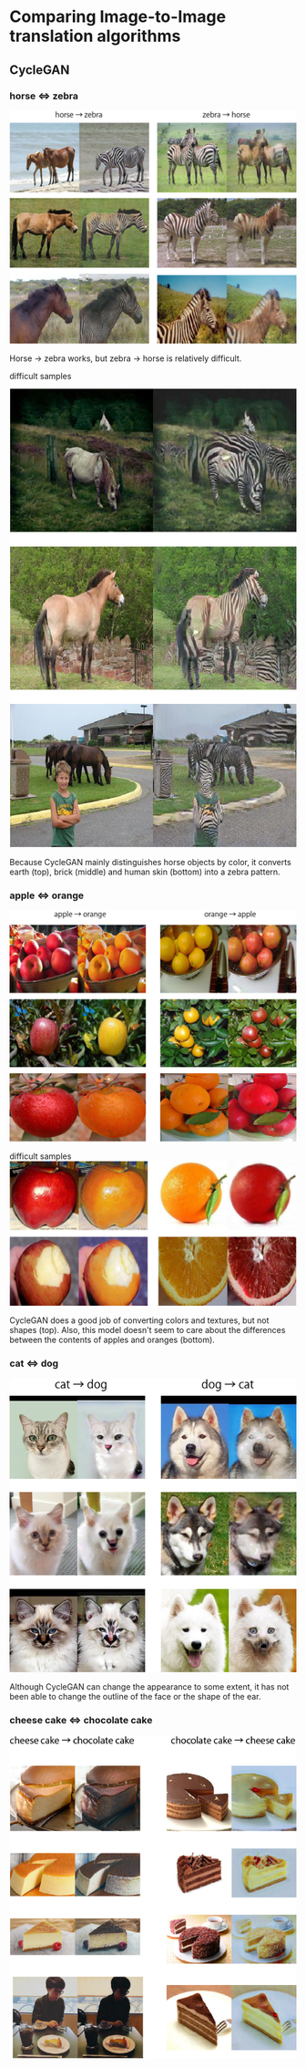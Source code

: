 # Comparing Image-to-Image translation algorithms

## CycleGAN

### horse ⇔ zebra
![](https://github.com/kiyohiro8/pytorch-unpaired-image-to-image-translation/blob/master/sample/horse2zebra_cyclegan_epoch_200.png)

Horse → zebra works, but zebra → horse is relatively difficult.

difficult samples

![](https://github.com/kiyohiro8/pytorch-unpaired-image-to-image-translation/blob/master/sample/horse2zebra_cyclegan_epoch_200_difficult.png)

Because CycleGAN mainly distinguishes horse objects by color, it converts earth (top), brick (middle) and human skin (bottom) into a zebra pattern.

### apple ⇔ orange
![](https://github.com/kiyohiro8/pytorch-unpaired-image-to-image-translation/blob/master/sample/apple2orange_cyclegan_epoch_200.png)

difficult samples
![](https://github.com/kiyohiro8/pytorch-unpaired-image-to-image-translation/blob/master/sample/apple2orange_cyclegan_epoch_200_difficult.png)

CycleGAN does a good job of converting colors and textures, but not shapes (top). Also, this model doesn't seem to care about the differences between the contents of apples and oranges (bottom).

### cat ⇔ dog

![](https://github.com/kiyohiro8/pytorch-unpaired-image-to-image-translation/blob/master/sample/cat2dog_cyclegan_epoch_200.png)

Although CycleGAN can change the appearance to some extent, it has not been able to change the outline of the face or the shape of the ear.

### cheese cake ⇔ chocolate cake
![](https://github.com/kiyohiro8/pytorch-unpaired-image-to-image-translation/blob/master/sample/cheesecake_chocolatecake_epoch100.png)
